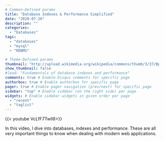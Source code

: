 ```yaml
---
# Common-Defined params
title: "Database Indexes & Performance Simplified"
date: "2020-07-26"
description: ""
categories:
  - "Databases"
tags:
  - "databases"
  - "mysql"
  - "RDBMS"

# Theme-Defined params
thumbnail: "http://upload.wikimedia.org/wikipedia/commons/thumb/3/37/Bplustree.png/500px-Bplustree.png"
show_thumbnail: false
#lead: "Fundamentals of database indexes and performance"
comments: true # Enable Disqus comments for specific page
authorbox: true # Enable authorbox for specific page
pager: true # Enable pager navigation (prev/next) for specific page
sidebar: "top" # Enable sidebar (on the right side) per page
widgets: # Enable sidebar widgets in given order per page
  - "recent"
  - "taglist"
---
```


 {{< youtube VcLfF7TwII8>}}

 In this video, I dive into databases, indexes and performance. These are all very important things to know when dealing with modern web applications. 

